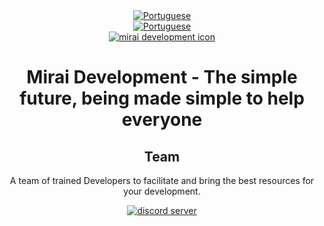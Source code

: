 <div align="center">
    <a href="https://github.com/MiraiDevelopment" alt="English">
        <img alt="Portuguese" src="https://img.shields.io/static/v1?style=for-the-badge&label=Lang&message=English&color=2490f8">
    </a>
</div>
<div align="center">
    <a href="https://github.com/MiraiDevelopment/.github/tree/pt" alt="Portuguese">
        <img alt="Portuguese" src="https://img.shields.io/static/v1?style=for-the-badge&label=Traduzir%20para&message=Portugues&color=2490f8">
    </a>
</div>
<div align="center">
    <a href="https://github.com/MiraiDevelopment"><img src="https://user-images.githubusercontent.com/61317250/165420224-69c368fe-3990-4943-a75d-78c7d18aa320.png" alt="mirai development icon" /></a>
    <h1>Mirai Development - The simple future, being made simple to help everyone</h1>
    <h2>Team</h2>
    <p>A team of trained Developers to facilitate and bring the best resources for your development.</p>
    <a href="https://discord.gg/gNFEMrHshn"><img src="https://img.shields.io/discord/786392360475951154?style=for-the-badge&label=Chat&color=2490f8&logo=discord&logoColor=white" alt="discord server" /></a>
</div>
<br>

